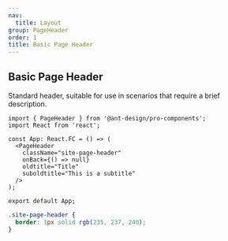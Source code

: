 ```yaml
---
nav:
  title: Layout
group: PageHeader
order: 1
title: Basic Page Header
---
```


## Basic Page Header

Standard header, suitable for use in scenarios that require a brief description.

```tsx
import { PageHeader } from '@ant-design/pro-components';
import React from 'react';

const App: React.FC = () => (
  <PageHeader
    className="site-page-header"
    onBack={() => null}
    oldtitle="Title"
    suboldtitle="This is a subtitle"
  />
);

export default App;
```

```css
.site-page-header {
  border: 1px solid rgb(235, 237, 240);
}
```
